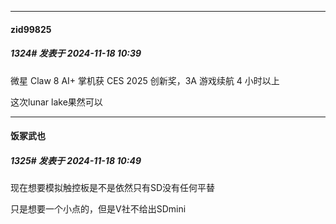﻿
*****

####  zid99825  
##### 1324#       发表于 2024-11-18 10:39

微星 Claw 8 AI+ 掌机获 CES 2025 创新奖，3A 游戏续航 4 小时以上

这次lunar lake果然可以


*****

####  饭冢武也  
##### 1325#       发表于 2024-11-18 10:49

现在想要模拟触控板是不是依然只有SD没有任何平替

只是想要一个小点的，但是V社不给出SDmini

